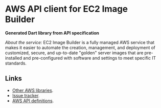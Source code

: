 # AWS API client for EC2 Image Builder

**Generated Dart library from API specification**

*About the service:*
EC2 Image Builder is a fully managed AWS service that makes it easier to
automate the creation, management, and deployment of customized, secure, and
up-to-date "golden" server images that are pre-installed and pre-configured
with software and settings to meet specific IT standards.

## Links

- [Other AWS libraries](https://github.com/agilord/aws_client/tree/master/generated).
- [Issue tracker](https://github.com/agilord/aws_client/issues).
- [AWS API definitions](https://github.com/aws/aws-sdk-js/tree/master/apis).
